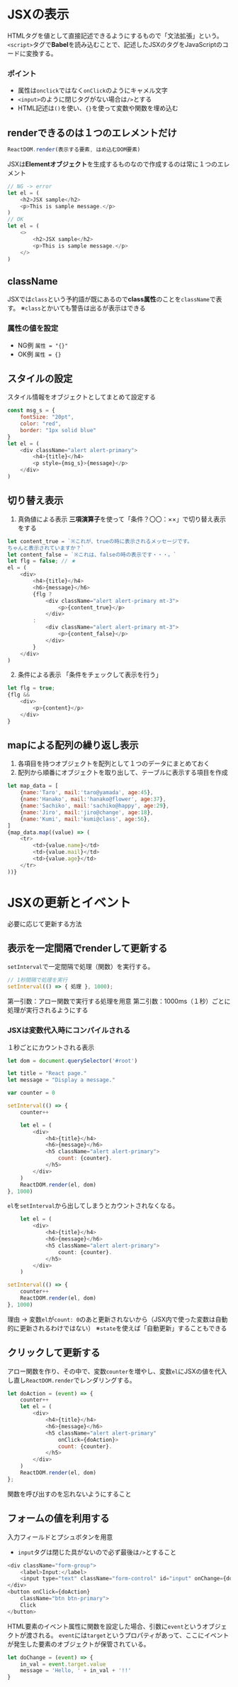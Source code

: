 # JSXの表示
HTMLタグを値として直接記述できるようにするもので「文法拡張」という。
`<script>`タグで**Babel**を読み込むことで、記述したJSXのタグをJavaScriptのコードに変換する。
### ポイント
- 属性は`onclick`ではなく`onClick`のようにキャメル文字
- `<input>`のように閉じタグがない場合は`/>`とする
- HTML記述は`()`を使い、`{}`を使って変数や関数を埋め込む
## renderできるのは１つのエレメントだけ
```js
ReactDOM.render(表示する要素, はめ込むDOM要素)
```
JSXは**Elementオブジェクト**を生成するものなので作成するのは常に１つのエレメント
```js
// NG -> error
let el = (
    <h2>JSX sample</h2>
    <p>This is sample message.</p>
)
// OK
let el = (
    <>
        <h2>JSX sample</h2>
        <p>This is sample message.</p>
    </>
)
```
## className
JSXでは`class`という予約語が既にあるので**class属性**のことを`className`で表す。
※`class`とかいても警告は出るが表示はできる
### 属性の値を設定
- NG例
`属性 = "{}"`
- OK例
`属性 = {}`
## スタイルの設定
スタイル情報をオブジェクトとしてまとめて設定する
```js
const msg_s = {
    fontSize: "20pt",
    color: "red",
    border: "1px solid blue"
}
let el = (
    <div className="alert alert-primary">
        <h4>{title}</h4>
        <p style={msg_s}>{message}</p>
    </div>
)
```
## 切り替え表示
1. 真偽値による表示
**三項演算子**を使って「条件？〇〇：××」で切り替え表示をする
```js
let content_true = `※これが、trueの時に表示されるメッセージです。
ちゃんと表示されていますか？`
let content_false = `※これは、falseの時の表示です・・・。`
let flg = false; // ★
el = (
    <div>
        <h4>{title}</h4>
        <h6>{message}</h6>
        {flg ?
            <div className="alert alert-primary mt-3">
                <p>{content_true}</p>
            </div>
        :
            <div className="alert alert-primary mt-3">
                <p>{content_false}</p>
            </div>
        }
    </div>
)
```
2. 条件による表示
「条件をチェックして表示を行う」
```js
let flg = true;
{flg &&
    <div>
        <p>{content}</p>
    </div>
}
```
## mapによる配列の繰り返し表示
1. 各項目を持つオブジェクトを配列として１つのデータにまとめておく
2. 配列から順番にオブジェクトを取り出して、テーブルに表示する項目を作成
```js
let map_data = [
    {name:'Taro', mail:'taro@yamada', age:45},
    {name:'Hanako', mail:'hanako@flower', age:37},
    {name:'Sachiko', mail:'sachiko@happy', age:29},
    {name:'Jiro', mail:'jiro@change', age:18},
    {name:'Kumi', mail:'kumi@class', age:56},
]
{map_data.map((value) => (
    <tr>
        <td>{value.name}</td>
        <td>{value.mail}</td>
        <td>{value.age}</td>
    </tr>
))}
```

# JSXの更新とイベント
必要に応じて更新する方法
## 表示を一定間隔でrenderして更新する
`setInterval`で一定間隔で処理（関数）を実行する。
```js
// 1秒間隔で処理を実行
setInterval(() => { 処理 }, 1000);
```
第一引数：アロー関数で実行する処理を用意
第二引数：1000ms（１秒）ごとに処理が実行されるようにする
### JSXは変数代入時にコンパイルされる
１秒ごとにカウントされる表示
```js
let dom = document.querySelector('#root')

let title = "React page."
let message = "Display a message."

var counter = 0

setInterval(() => {
    counter++

    let el = (
        <div>
            <h4>{title}</h4>
            <h6>{message}</h6>
            <h5 className="alert alert-primary">
                count: {counter}.
            </h5>
        </div>
    )
    ReactDOM.render(el, dom)
}, 1000)
```
`el`を`setInterval`から出してしまうとカウントされなくなる。
```js
    let el = (
        <div>
            <h4>{title}</h4>
            <h6>{message}</h6>
            <h5 className="alert alert-primary">
                count: {counter}.
            </h5>
        </div>
    )

setInterval(() => {
    counter++
    ReactDOM.render(el, dom)
}, 1000)
```
理由 -> 変数`el`が`count: 0`のあと更新されないから（JSX内で使った変数は自動的に更新されるわけではない）
※`state`を使えば「自動更新」することもできる
## クリックして更新する
アロー関数を作り、その中で、変数`counter`を増やし、変数`el`にJSXの値を代入し直し`ReactDOM.render`でレンダリングする。
```js
let doAction = (event) => {
    counter++
    let el = (
        <div>
            <h4>{title}</h4>
            <h6>{message}</h6>
            <h5 className="alert alert-primary"
                onClick={doAction}>
                count: {counter}.
            </h5>
        </div>
    )
    ReactDOM.render(el, dom)
};
```
関数を呼び出すのを忘れないようにすること
## フォームの値を利用する
入力フィールドとプシュボタンを用意
- `input`タグは閉じた具がないので必ず最後は`/>`とすること
```js
<div className="form-group">
    <label>Input:</label>
    <input type="text" className="form-control" id="input" onChange={doChange} />
</div>
<button onClick={doAction}
    className="btn btn-primary">
    Click
</button>
```
HTML要素のイベント属性に関数を設定した場合、引数に`event`というオブジェクトが渡される。
`event`には`target`というプロパティがあって、ここにイベントが発生した要素のオブジェクトが保管されている。
```js
let doChange = (event) => {
    in_val = event.target.value
    message = 'Hello, ' + in_val + '!!'
}
```
